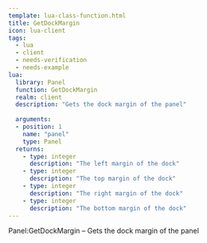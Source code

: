 ```yaml
---
template: lua-class-function.html
title: GetDockMargin
icon: lua-client
tags:
  - lua
  - client
  - needs-verification
  - needs-example
lua:
  library: Panel
  function: GetDockMargin
  realm: client
  description: "Gets the dock margin of the panel"
  
  arguments:
  - position: 1
    name: "panel"
    type: Panel
  returns:
    - type: integer
      description: "The left margin of the dock"
    - type: integer
      description: "The top margin of the dock"
    - type: integer
      description: "The right margin of the dock"
    - type: integer
      description: "The bottom margin of the dock"
---
```


<div class="lua__search__keywords">
Panel:GetDockMargin &#x2013; Gets the dock margin of the panel
</div>
